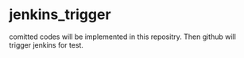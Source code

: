 # jenkins_trigger
comitted codes will be implemented in this repositry. Then github will trigger jenkins for test.
